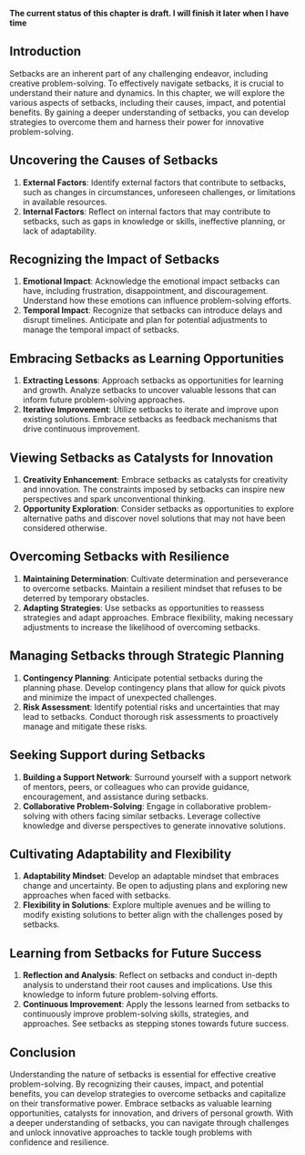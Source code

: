 **The current status of this chapter is draft. I will finish it later when I have time**

Introduction
------------

Setbacks are an inherent part of any challenging endeavor, including creative problem-solving. To effectively navigate setbacks, it is crucial to understand their nature and dynamics. In this chapter, we will explore the various aspects of setbacks, including their causes, impact, and potential benefits. By gaining a deeper understanding of setbacks, you can develop strategies to overcome them and harness their power for innovative problem-solving.

Uncovering the Causes of Setbacks
---------------------------------

1. **External Factors**: Identify external factors that contribute to setbacks, such as changes in circumstances, unforeseen challenges, or limitations in available resources.
2. **Internal Factors**: Reflect on internal factors that may contribute to setbacks, such as gaps in knowledge or skills, ineffective planning, or lack of adaptability.

Recognizing the Impact of Setbacks
----------------------------------

1. **Emotional Impact**: Acknowledge the emotional impact setbacks can have, including frustration, disappointment, and discouragement. Understand how these emotions can influence problem-solving efforts.
2. **Temporal Impact**: Recognize that setbacks can introduce delays and disrupt timelines. Anticipate and plan for potential adjustments to manage the temporal impact of setbacks.

Embracing Setbacks as Learning Opportunities
--------------------------------------------

1. **Extracting Lessons**: Approach setbacks as opportunities for learning and growth. Analyze setbacks to uncover valuable lessons that can inform future problem-solving approaches.
2. **Iterative Improvement**: Utilize setbacks to iterate and improve upon existing solutions. Embrace setbacks as feedback mechanisms that drive continuous improvement.

Viewing Setbacks as Catalysts for Innovation
--------------------------------------------

1. **Creativity Enhancement**: Embrace setbacks as catalysts for creativity and innovation. The constraints imposed by setbacks can inspire new perspectives and spark unconventional thinking.
2. **Opportunity Exploration**: Consider setbacks as opportunities to explore alternative paths and discover novel solutions that may not have been considered otherwise.

Overcoming Setbacks with Resilience
-----------------------------------

1. **Maintaining Determination**: Cultivate determination and perseverance to overcome setbacks. Maintain a resilient mindset that refuses to be deterred by temporary obstacles.
2. **Adapting Strategies**: Use setbacks as opportunities to reassess strategies and adapt approaches. Embrace flexibility, making necessary adjustments to increase the likelihood of overcoming setbacks.

Managing Setbacks through Strategic Planning
--------------------------------------------

1. **Contingency Planning**: Anticipate potential setbacks during the planning phase. Develop contingency plans that allow for quick pivots and minimize the impact of unexpected challenges.
2. **Risk Assessment**: Identify potential risks and uncertainties that may lead to setbacks. Conduct thorough risk assessments to proactively manage and mitigate these risks.

Seeking Support during Setbacks
-------------------------------

1. **Building a Support Network**: Surround yourself with a support network of mentors, peers, or colleagues who can provide guidance, encouragement, and assistance during setbacks.
2. **Collaborative Problem-Solving**: Engage in collaborative problem-solving with others facing similar setbacks. Leverage collective knowledge and diverse perspectives to generate innovative solutions.

Cultivating Adaptability and Flexibility
----------------------------------------

1. **Adaptability Mindset**: Develop an adaptable mindset that embraces change and uncertainty. Be open to adjusting plans and exploring new approaches when faced with setbacks.
2. **Flexibility in Solutions**: Explore multiple avenues and be willing to modify existing solutions to better align with the challenges posed by setbacks.

Learning from Setbacks for Future Success
-----------------------------------------

1. **Reflection and Analysis**: Reflect on setbacks and conduct in-depth analysis to understand their root causes and implications. Use this knowledge to inform future problem-solving efforts.
2. **Continuous Improvement**: Apply the lessons learned from setbacks to continuously improve problem-solving skills, strategies, and approaches. See setbacks as stepping stones towards future success.

Conclusion
----------

Understanding the nature of setbacks is essential for effective creative problem-solving. By recognizing their causes, impact, and potential benefits, you can develop strategies to overcome setbacks and capitalize on their transformative power. Embrace setbacks as valuable learning opportunities, catalysts for innovation, and drivers of personal growth. With a deeper understanding of setbacks, you can navigate through challenges and unlock innovative approaches to tackle tough problems with confidence and resilience.
